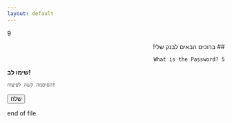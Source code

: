 ```yaml
---
layout: default
---
```


9

<script>
        function myFunction() {
            // alert("Hello! I am an alert box!");
            window.location.href = './2';
        }
</script>

<div dir="rtl">
## ברוכים הבאים לבנק שלי!


```shell
What is the Password? 5
```
</div>

**שימו לב!**
```shell
הסיסמה קשה לפיצוח!
```

<script>
        function myFunction() {
            // alert("Hello! I am an alert box!");
            window.location.href = './2';
        }
</script>
<button onclick="myFunction()">שלח</button>

end of file

